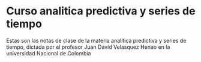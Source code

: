 # Curso analitica predictiva y series de tiempo
Estas son las notas de clase de la materia analítica predictiva y series de tiempo, dictada por el profesor Juan David Velasquez Henao en la universidad Nacional de Colombia
